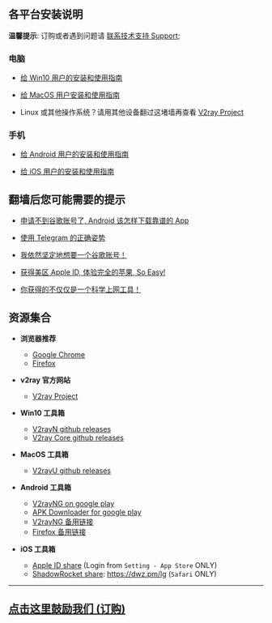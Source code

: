 ## 各平台安装说明

**温馨提示**:  订购或者遇到问题请 [联系技术支持 Support](posts/Support.md);

### 电脑
- [给 Win10 用户的安装和使用指南](posts/Win10.md)

- [给 MacOS 用户安装和使用指南](posts/MacOS.md)

- Linux 或其他操作系统？请用其他设备翻过这堵墙再查看 [V2ray Project](https://www.v2ray.com/)

### 手机
- [给 Android 用户的安装和使用指南](posts/Android.md)

- [给 iOS 用户的安装和使用指南](posts/iOS.md)


## 翻墙后您可能需要的提示

- [申请不到谷歌账号了, Android 该怎样下载靠谱的 App](posts/tips_download_app.md)

- [使用 Telegram 的正确姿势](posts/tips_telegram.md)

- [我依然坚定地想要一个谷歌账号！](posts/tips_hide.md)

- [获得美区 Apple ID, 体验完全的苹果, So Easy!](posts/tips_hide.md)

- [你获得的不仅仅是一个科学上网工具！](posts/tips_hide.md)


## 资源集合

- **浏览器推荐**
  - [Google Chrome](https://www.google.com/chrome/index.html)
  - [Firefox](https://www.mozilla.org/zh-TW/firefox/)

- **v2ray 官方网站**
  - [V2ray Project](https://www.v2ray.com/)

- **Win10 工具箱**
  - [V2rayN github releases](https://github.com/2dust/v2rayN/releases)
  - [V2ray Core github releases](https://github.com/v2ray/v2ray-core/releases)

- **MacOS 工具箱**
  - [V2rayU github releases](https://github.com/yanue/V2rayU/releases)

- **Android 工具箱**
  - [V2rayNG on google play](https://play.google.com/store/apps/details?id=com.v2ray.ang)
  - [APK Downloader for google play](https://chrome.google.com/webstore/detail/apk-downloader/fgljidimohbcmjdabiecfeikkmpbjegm)
  - [V2rayNG 备用链接](tools/v2rayNG.apk)
  - [Firefox 备用链接](tools/firefox.apk)

- **iOS 工具箱**
  - [Apple ID share](https://wohaobang.cn/) (Login from `Setting - App Store` ONLY)
  - [ShadowRocket share](https://free.shadowrocket.online/): https://dwz.pm/lg (`Safari` ONLY)

---

## [点击这里鼓励我们 (订购)](posts/encourage.md)



